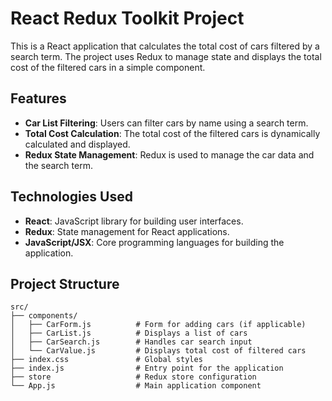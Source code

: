 # React Redux Toolkit Project

This is a React application that calculates the total cost of cars filtered by a search term. The project uses Redux to manage state and displays the total cost of the filtered cars in a simple component.

## Features

- **Car List Filtering**: Users can filter cars by name using a search term.
- **Total Cost Calculation**: The total cost of the filtered cars is dynamically calculated and displayed.
- **Redux State Management**: Redux is used to manage the car data and the search term.

## Technologies Used

- **React**: JavaScript library for building user interfaces.
- **Redux**: State management for React applications.
- **JavaScript/JSX**: Core programming languages for building the application.

## Project Structure

```plaintext
src/
├── components/
│   ├── CarForm.js          # Form for adding cars (if applicable)
│   ├── CarList.js          # Displays a list of cars
│   ├── CarSearch.js        # Handles car search input
│   └── CarValue.js         # Displays total cost of filtered cars
├── index.css               # Global styles
├── index.js                # Entry point for the application
├── store                   # Redux store configuration
└── App.js                  # Main application component

